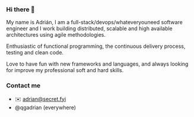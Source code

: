 ### Hi there 👋

My name is Adrián, I am a full-stack/devops/whateveryouneed software engineer and I work building distributed, scalable and high available architectures using agile methodologies.

Enthusiastic of functional programming, the continuous delivery process, testing and clean code.

Love to have fun with new frameworks and languages, and always looking for improve my professional soft and hard skills.

### Contact me
- ✉️ adrian@secret.fyi
- @qgadrian (everywhere)
